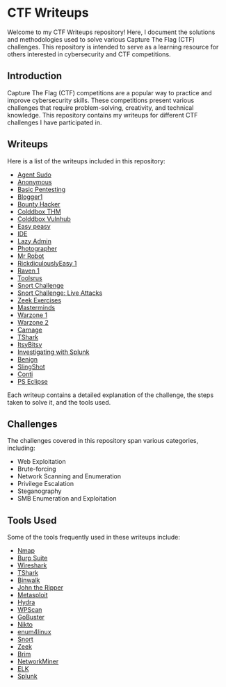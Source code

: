 # CTF Writeups
Welcome to my CTF Writeups repository! Here, I document the solutions and methodologies used to solve various Capture The Flag (CTF) challenges. This repository is intended to serve as a learning resource for others interested in cybersecurity and CTF competitions.


## Introduction
Capture The Flag (CTF) competitions are a popular way to practice and improve cybersecurity skills. These competitions present various challenges that require problem-solving, creativity, and technical knowledge. This repository contains my writeups for different CTF challenges I have participated in.

## Writeups
Here is a list of the writeups included in this repository:
- [Agent Sudo](https://tryhackme.com/r/room/agentsudoctf) 
- [Anonymous](https://tryhackme.com/r/room/anonymous)
- [Basic Pentesting](https://tryhackme.com/r/room/basicpentestingjt)
- [Blogger1](https://www.vulnhub.com/entry/blogger-1,675/#top)
- [Bounty Hacker](https://tryhackme.com/r/room/cowboyhacker)
- [Colddbox THM](https://tryhackme.com/r/room/colddboxeasy)
- [Colddbox Vulnhub](https://www.vulnhub.com/entry/colddbox-easy,586/)
- [Easy peasy](https://tryhackme.com/r/room/easypeasyctf)
- [IDE](https://tryhackme.com/r/room/ide)
- [Lazy Admin](https://www.vulnhub.com/entry/lazysysadmin-1,205/)
- [Photographer](https://www.vulnhub.com/entry/photographer-1,519/)
- [Mr Robot](https://www.vulnhub.com/entry/mr-robot-1,151/)
- [RickdiculouslyEasy 1](https://www.vulnhub.com/entry/rickdiculouslyeasy-1,207/)
- [Raven 1](https://www.vulnhub.com/entry/raven-1,256/)
- [Toolsrus](https://tryhackme.com/r/room/toolsrus)
- [Snort Challenge](https://tryhackme.com/r/room/snortchallenges2)
- [Snort Challenge: Live Attacks](https://tryhackme.com/jr/snortchallenges2)
- [Zeek Exercises](https://tryhackme.com/r/room/zeekbroexercises)
- [Masterminds](https://tryhackme.com/r/room/mastermindsxlq)
- [Warzone 1](https://tryhackme.com/r/room/warzoneone)
- [Warzone 2](https://tryhackme.com/r/room/warzonetwo)
- [Carnage](https://tryhackme.com/r/room/c2carnage)
- [TShark](https://tryhackme.com/r/room/tshark)
- [ItsyBitsy](https://tryhackme.com/r/room/itsybitsy)
- [Investigating with Splunk](https://tryhackme.com/r/room/investigatingwithsplunk)
- [Benign](https://tryhackme.com/r/room/benign)
- [SlingShot](https://tryhackme.com/r/room/slingshot)
- [Conti](https://tryhackme.com/r/room/contiransomwarehgh)
- [PS Eclipse](https://tryhackme.com/r/room/posheclipse)

Each writeup contains a detailed explanation of the challenge, the steps taken to solve it, and the tools used. 

## Challenges
The challenges covered in this repository span various categories, including:
- Web Exploitation
- Brute-forcing
- Network Scanning and Enumeration
- Privilege Escalation
- Steganography
- SMB Enumeration and Exploitation

## Tools Used
Some of the tools frequently used in these writeups include:
- [Nmap](https://nmap.org/) 
- [Burp Suite](https://portswigger.net/burp)
- [Wireshark](https://www.wireshark.org/)
- [TShark](https://www.wireshark.org/docs/man-pages/tshark.html)
- [Binwalk](https://github.com/ReFirmLabs/binwalk)
- [John the Ripper](https://www.openwall.com/john/)
- [Metasploit](https://www.metasploit.com/)
- [Hydra](https://www.kali.org/tools/hydra/)
- [WPScan](https://wpscan.com/)
- [GoBuster](https://www.kali.org/tools/gobuster/)
- [Nikto](https://www.cisa.gov/resources-tools/services/nikto)
- [enum4linux](https://www.kali.org/tools/enum4linux/)
- [Snort](https://www.snort.org/)
- [Zeek](https://zeek.org/)
- [Brim](https://www.brimdata.io/download/)
- [NetworkMiner](https://www.netresec.com/?page=NetworkMiner)
- [ELK](https://www.elastic.co/elastic-stack)
- [Splunk](https://www.splunk.com/)
